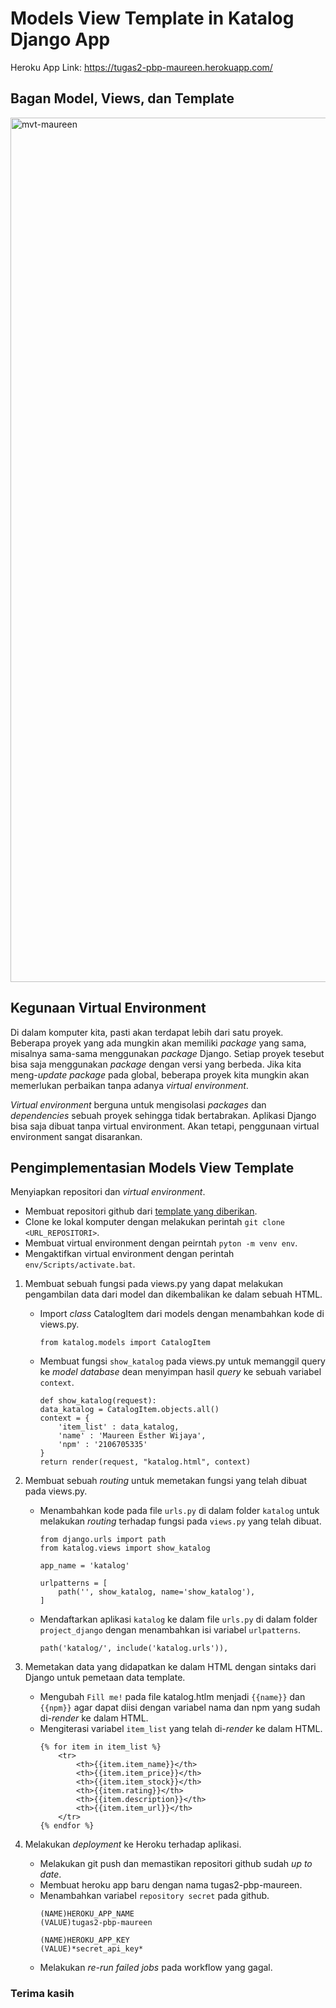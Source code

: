 # Models View Template in Katalog Django App
Heroku App Link: https://tugas2-pbp-maureen.herokuapp.com/

## Bagan Model, Views, dan Template
<img width="1383" alt="mvt-maureen" src="https://user-images.githubusercontent.com/94694195/190284162-3c4aa031-b976-46dc-8d24-6889d59fdab3.png">

## Kegunaan Virtual Environment
Di dalam komputer kita, pasti akan terdapat lebih dari satu proyek. Beberapa proyek yang ada mungkin akan memiliki _package_ yang sama, misalnya sama-sama menggunakan _package_ Django. Setiap proyek tesebut bisa saja menggunakan _package_ dengan versi yang berbeda. Jika kita meng-_update package_ pada global, beberapa proyek kita mungkin akan memerlukan perbaikan tanpa adanya _virtual environment_. 

_Virtual environment_ berguna untuk mengisolasi _packages_ dan _dependencies_ sebuah proyek sehingga tidak bertabrakan. Aplikasi Django bisa saja dibuat tanpa virtual environment. Akan tetapi, penggunaan virtual environment sangat disarankan.

## Pengimplementasian Models View Template 
Menyiapkan repositori dan _virtual environment_.
  - Membuat repositori github dari [template yang diberikan](https://github.com/pbp-fasilkom-ui/assignment-repository).
  - Clone ke lokal komputer dengan melakukan perintah `git clone <URL_REPOSITORI>`.
  - Membuat virtual environment dengan peirntah `pyton -m venv env`.
  - Mengaktifkan virtual environment dengan perintah `env/Scripts/activate.bat`.

1. Membuat sebuah fungsi pada views.py yang dapat melakukan pengambilan data dari model dan dikembalikan ke dalam sebuah HTML.
    - Import _class_ CatalogItem dari models dengan menambahkan kode di views.py. 
      ```
      from katalog.models import CatalogItem
      ```
    - Membuat fungsi `show_katalog` pada views.py untuk memanggil query ke _model database_ dean menyimpan hasil _query_ ke sebuah variabel `context`.
      ```
      def show_katalog(request):
      data_katalog = CatalogItem.objects.all()
      context = {
          'item_list' : data_katalog,
          'name' : 'Maureen Esther Wijaya',
          'npm' : '2106705335'
      }
      return render(request, "katalog.html", context)
      ```

2. Membuat sebuah _routing_ untuk memetakan fungsi yang telah dibuat pada views.py.
    - Menambahkan kode pada file `urls.py` di dalam folder `katalog` untuk melakukan _routing_ terhadap fungsi pada `views.py` yang telah dibuat.
      ```
      from django.urls import path
      from katalog.views import show_katalog

      app_name = 'katalog'

      urlpatterns = [
          path('', show_katalog, name='show_katalog'),
      ]
      ```
    - Mendaftarkan aplikasi `katalog` ke dalam file `urls.py` di dalam folder `project_django` dengan menambahkan isi variabel `urlpatterns`.
      ```
      path('katalog/', include('katalog.urls')),
      ```

3. Memetakan data yang didapatkan ke dalam HTML dengan sintaks dari Django untuk pemetaan data template.
    - Mengubah `Fill me!` pada file katalog.htlm menjadi `{{name}}` dan `{{npm}}` agar dapat diisi dengan variabel nama dan npm yang sudah di-_render_ ke dalam HTML.
    - Mengiterasi variabel `item_list` yang telah di-_render_ ke dalam HTML.
      ```
      {% for item in item_list %}
          <tr>
              <th>{{item.item_name}}</th>
              <th>{{item.item_price}}</th>
              <th>{{item.item_stock}}</th>
              <th>{{item.rating}}</th>
              <th>{{item.description}}</th>
              <th>{{item.item_url}}</th>
          </tr>
      {% endfor %}
      ```
      
4. Melakukan _deployment_ ke Heroku terhadap aplikasi.
    - Melakukan git push dan memastikan repositori github sudah _up to date_.
    - Membuat heroku app baru dengan nama tugas2-pbp-maureen.
    - Menambahkan variabel `repository secret` pada github.
      ```
      (NAME)HEROKU_APP_NAME
      (VALUE)tugas2-pbp-maureen
      ```
      ```
      (NAME)HEROKU_APP_KEY
      (VALUE)*secret_api_key*
      ```
    - Melakukan _re-run failed jobs_ pada workflow yang gagal.

### Terima kasih
